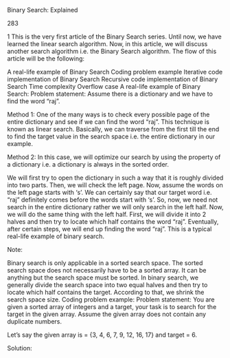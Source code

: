 Binary Search: Explained


283

1
This is the very first article of the Binary Search series. Until now, we have learned the linear search algorithm. Now, in this article, we will discuss another search algorithm i.e. the Binary Search algorithm. The flow of this article will be the following:

A real-life example of Binary Search
Coding problem example
Iterative code implementation of Binary Search
Recursive code implementation of Binary Search
Time complexity
Overflow case
A real-life example of Binary Search:
Problem statement: Assume there is a dictionary and we have to find the word “raj”.

Method 1: One of the many ways is to check every possible page of the entire dictionary and see if we can find the word “raj”. This technique is known as linear search.
Basically, we can traverse from the first till the end to find the target value in the search space i.e. the entire dictionary in our example.

Method 2: In this case, we will optimize our search by using the property of a dictionary i.e. a dictionary is always in the sorted order.

We will first try to open the dictionary in such a way that it is roughly divided into two parts. Then, we will check the left page. Now, assume the words on the left page starts with ‘s’. We can certainly say that our target word i.e. “raj” definitely comes before the words start with ‘s’. So, now, we need not search in the entire dictionary rather we will only search in the left half.
Now, we will do the same thing with the left half. First, we will divide it into 2 halves and then try to locate which half contains the word “raj”. Eventually, after certain steps, we will end up finding the word “raj”.
This is a typical real-life example of binary search. 

Note:

Binary search is only applicable in a sorted search space. The sorted search space does not necessarily have to be a sorted array. It can be anything but the search space must be sorted.
In binary search, we generally divide the search space into two equal halves and then try to locate which half contains the target. According to that, we shrink the search space size.
Coding problem example:
Problem statement: You are given a sorted array of integers and a target, your task is to search for the target in the given array. Assume the given array does not contain any duplicate numbers.

Let’s say the given array is = {3, 4, 6, 7, 9, 12, 16, 17} and target = 6.

Solution: